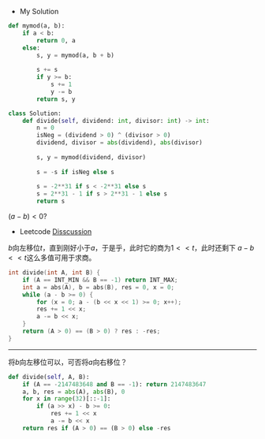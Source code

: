 * My Solution
```python
def mymod(a, b):
    if a < b:
        return 0, a
    else:
        s, y = mymod(a, b + b)
        
        s += s
        if y >= b:
            s += 1
            y -= b
        return s, y

class Solution:
    def divide(self, dividend: int, divisor: int) -> int:
        n = 0 
        isNeg = (dividend > 0) ^ (divisor > 0)
        dividend, divisor = abs(dividend), abs(divisor)
        
        s, y = mymod(dividend, divisor)
        
        s = -s if isNeg else s
        
        s = -2**31 if s < -2**31 else s
        s = 2**31 - 1 if s > 2**31 - 1 else s
        return s
```

$(a-b) < 0 ​$?


* Leetcode [Disscussion](https://leetcode.com/problems/divide-two-integers/discuss/142849/C%2B%2BJavaPython-Should-Not-Use-%22long%22-Int)

$b​$向左移位$t​$，直到刚好小于$a​$，于是乎，此时它的商为$1<<t​$，此时还剩下 $a - b<<t​$ 这么多值可用于求商。

```c++
int divide(int A, int B) {
    if (A == INT_MIN && B == -1) return INT_MAX;
    int a = abs(A), b = abs(B), res = 0, x = 0;
    while (a - b >= 0) {
        for (x = 0; a - (b << x << 1) >= 0; x++);
        res += 1 << x;
        a -= b << x;
    }
    return (A > 0) == (B > 0) ? res : -res;
}
```



---

将$b​$向左移位可以，可否将$a​$向右移位？

```python
def divide(self, A, B):
    if (A == -2147483648 and B == -1): return 2147483647
    a, b, res = abs(A), abs(B), 0
    for x in range(32)[::-1]:
        if (a >> x) - b >= 0:
            res += 1 << x
            a -= b << x
    return res if (A > 0) == (B > 0) else -res
```

